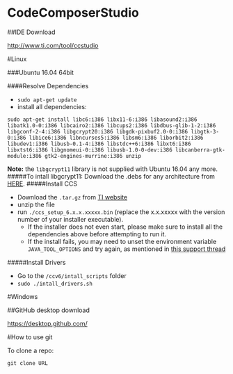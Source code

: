 # CodeComposerStudio

##IDE Download

  http://www.ti.com/tool/ccstudio


#Linux
  
###Ubuntu 16.04 64bit
  
####Resolve Dependencies
  - `sudo apt-get update`
  - install all dependencies:
  
  ```
  sudo apt-get install libc6:i386 libx11-6:i386 libasound2:i386 libatk1.0-0:i386 libcairo2:i386 libcups2:i386 libdbus-glib-1-2:i386 libgconf-2-4:i386 libgcrypt20:i386 libgdk-pixbuf2.0-0:i386 libgtk-3-0:i386 libice6:i386 libncurses5:i386 libsm6:i386 liborbit2:i386 libudev1:i386 libusb-0.1-4:i386 libstdc++6:i386 libxt6:i386 libxtst6:i386 libgnomeui-0:i386 libusb-1.0-0-dev:i386 libcanberra-gtk-module:i386 gtk2-engines-murrine:i386 unzip
  ```
  <strong>Note:</strong> the `libgcrypt11` library is not supplied with Ubuntu 16.04 any more.
#####To intall libgcrypt11:
  Download the .debs for any architecture from <a href="https://launchpad.net/ubuntu/+source/libgcrypt11">HERE</a>.
#####Install CCS
  - Download the `.tar.gz` from <a href="http://www.ti.com/tool/ccstudio">TI website</a>
  - unzip the file
  - run `./ccs_setup_6.x.x.xxxxx.bin` (replace the x.x.xxxxx with the version number of your installer executable). 
    - If the installer does not even start, please make sure to install all the dependencies above before attempting to run it. 
    - If the install fails, you may need to unset the environment variable `JAVA_TOOL_OPTIONS` and try again, as mentioned in <a href="https://e2e.ti.com/support/development_tools/code_composer_studio/f/81/p/430825/1539732">this support thread</a>

#####Install Drivers
  - Go to the `/ccv6/intall_scripts` folder
  - `sudo ./intall_drivers.sh` 

#Windows


##GitHub desktop download

  https://desktop.github.com/

#How to use git

To clone a repo:

`git clone URL`


